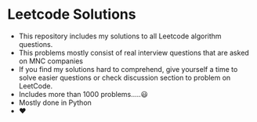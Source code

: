 # Leetcode Solutions
- This repository includes my solutions to all Leetcode algorithm questions. 
- This problems mostly consist of real interview questions that are asked on MNC companies 
- If you find my solutions hard to comprehend, give yourself a time to solve easier questions or check discussion section to problem on LeetCode.
- Includes more than 1000 problems.....😃
- Mostly done in Python
- ❤️
  
